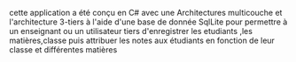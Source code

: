 cette application a été conçu en C# avec une Architectures multicouche et l'architecture 3-tiers  à l'aide d'une base de donnée SqlLite pour permettre à un enseignant ou un utilisateur tiers d'enregistrer les etudiants ,les matières,classe puis attribuer les notes aux étudiants en fonction de leur classe et différentes matières
